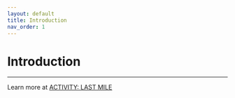 ```yaml
---
layout: default
title: Introduction
nav_order: 1
---
```


# Introduction

---

Learn more at [ACTIVITY: LAST MILE](https://github.com/coopcycle/coopcycle/issues/78)
